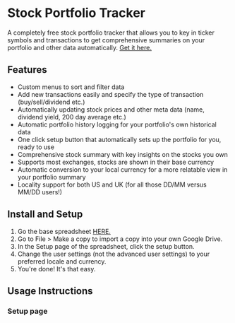 # Stock Portfolio Tracker
A completely free stock portfolio tracker that allows you to key in ticker symbols and transactions to get comprehensive summaries on your portfolio and other data automatically. [Get it here.](https://docs.google.com/spreadsheets/d/1i9omUX7J5SM07y7DBchXvKaKvsHgTlY5SLZevnR1kO4/edit?usp=sharing)

## Features
- Custom menus to sort and filter data
- Add new transactions easily and specify the type of transaction (buy/sell/dividend etc.)
- Automatically updating stock prices and other meta data (name, dividend yield, 200 day average etc.)
- Automatic portfolio history logging for your portfolio's own historical data
- One click setup button that automatically sets up the portfolio for you, ready to use
- Comprehensive stock summary with key insights on the stocks you own
- Supports most exchanges, stocks are shown in their base currency
- Automatic conversion to your local currency for a more relatable view in your portfolio summary
- Locality support for both US and UK (for all those DD/MM versus MM/DD users!)

## Install and Setup
1. Go the base spreadsheet [HERE.](https://docs.google.com/spreadsheets/d/1i9omUX7J5SM07y7DBchXvKaKvsHgTlY5SLZevnR1kO4/edit?usp=sharing)
2. Go to File > Make a copy to import a copy into your own Google Drive.
3. In the Setup page of the spreadsheet, click the setup button.
4. Change the user settings (not the advanced user settings) to your preferred locale and currency.
5. You're done! It's that easy.

## Usage Instructions
### Setup page
